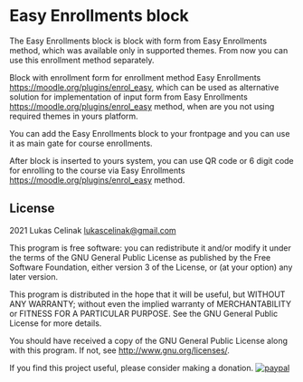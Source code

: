 # Easy Enrollments block #

The Easy Enrollments block is block with form from Easy Enrollments method, 
which was available only in supported themes. 
From now you can use this enrollment method separately.

Block with enrollment form for enrollment method Easy Enrollments <https://moodle.org/plugins/enrol_easy>, 
which can be used as alternative solution for implementation 
of input form from Easy Enrollments <https://moodle.org/plugins/enrol_easy> method, 
when are you not using required themes in yours platform.

You can add the Easy Enrollments block to your frontpage and you can use it as main gate for course enrollments.

After block is inserted to yours system, you can use QR code or 6 digit code 
for enrolling to the course via Easy Enrollments <https://moodle.org/plugins/enrol_easy> method.

## License ##

2021 Lukas Celinak <lukascelinak@gmail.com>

This program is free software: you can redistribute it and/or modify it under
the terms of the GNU General Public License as published by the Free Software
Foundation, either version 3 of the License, or (at your option) any later
version.

This program is distributed in the hope that it will be useful, but WITHOUT ANY
WARRANTY; without even the implied warranty of MERCHANTABILITY or FITNESS FOR A
PARTICULAR PURPOSE.  See the GNU General Public License for more details.

You should have received a copy of the GNU General Public License along with
this program.  If not, see <http://www.gnu.org/licenses/>.

If you find this project useful, please consider making a donation.
[![paypal](https://www.paypalobjects.com/en_US/i/btn/btn_donate_LG.gif)](https://paypal.me/lukascelinak?country.x=SK&locale.x=sk_SK)
